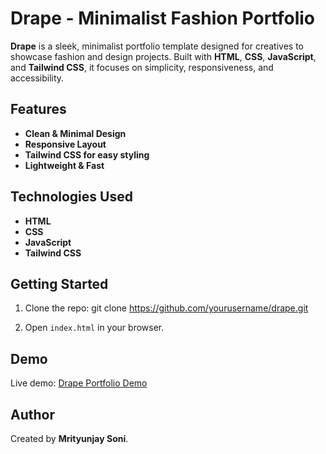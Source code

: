 # Drape - Minimalist Fashion Portfolio

**Drape** is a sleek, minimalist portfolio template designed for creatives to showcase fashion and design projects. Built with **HTML**, **CSS**, **JavaScript**, and **Tailwind CSS**, it focuses on simplicity, responsiveness, and accessibility.



## Features

- **Clean & Minimal Design**
- **Responsive Layout**
- **Tailwind CSS for easy styling**
- **Lightweight & Fast**

## Technologies Used

- **HTML**
- **CSS**
- **JavaScript**
- **Tailwind CSS**

## Getting Started

1. Clone the repo: git clone https://github.com/yourusername/drape.git

2. Open `index.html` in your browser.

## Demo

Live demo: [Drape Portfolio Demo](link_to_demo)



## Author

Created by **Mrityunjay Soni**.